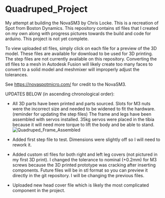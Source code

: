 # Quadruped_Project
My attempt at building the NovaSM3 by Chris Locke. This is a recreation of Spot from Boston Dynamics. This repository contains stl files that I created on my own along with progress pictures towards the build and code for arduino. This project is not yet complete. 

To view uploaded stl files, simply click on each file for a preview of the 3D model. These files are available for download to be used for 3D printing. The step files are not currently available on this repository. Converting the stl files to a mesh in Autodesk Fusion will likely create too many faces to convert to a solid model and meshmixer will improperly adjust the tolerances. 

See https://novaspotmicro.com/ for credit to the NovaSM3. 

UPDATES BELOW (in ascending chronological order): 
- All 3D parts have been printed and parts sourced. 
  Slots for M3 nuts were the incorrect size and needed to be widened to fit the hardware. (reminder for updating the step files)
  The frame and legs have been assembled with servos installed. 
  35kg servos were placed in the tibia because it will need more torque to lift the body and be able to stand. 
![Quadruped_Frame_Assembled](https://github.com/user-attachments/assets/31a06d35-3dda-4e32-92d0-ba1e593fc390)

- Added first step file to test. Dimensions were slightly off so I will need to rework it. 

- Added custom stl files for both right and left leg covers (not pictured in my first 3D print). 
  I changed the tolerance to nominal (+0.2mm) for M3 screws because the 3D printed prototype was cracking after inserting components. 
  Future files will be in stl format so you can preview it directly in the git repository. I will be changing the previous files.

- Uploaded new head cover file which is likely the most complicated component in the project. 
